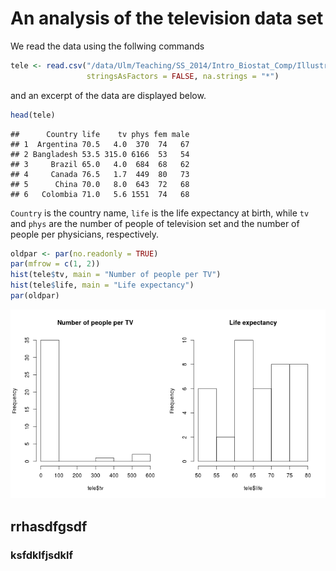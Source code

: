 An analysis of the television data set
===========================================





We read the data using the follwing commands

```r
tele <- read.csv("/data/Ulm/Teaching/SS_2014/Intro_Biostat_Comp/Illustrations/Television/data/television.csv", 
                 stringsAsFactors = FALSE, na.strings = "*")
```
and an excerpt of the data are displayed below.

```r
head(tele)
```

```
##      Country life    tv phys fem male
## 1  Argentina 70.5   4.0  370  74   67
## 2 Bangladesh 53.5 315.0 6166  53   54
## 3     Brazil 65.0   4.0  684  68   62
## 4     Canada 76.5   1.7  449  80   73
## 5      China 70.0   8.0  643  72   68
## 6   Colombia 71.0   5.6 1551  74   68
```
`Country` is the country name, `life` is the life expectancy at birth, while `tv` and `phys`
are the number of people of television set and the number of people per physicians, respectively.


```r
oldpar <- par(no.readonly = TRUE)
par(mfrow = c(1, 2))
hist(tele$tv, main = "Number of people per TV")
hist(tele$life, main = "Life expectancy")
par(oldpar)
```

![Histograms of {\tt tv} and {\tt phys}](graphics/unnamed-chunk-4-1.png) 

## rrhasdfgsdf

### ksfdklfjsdklf
